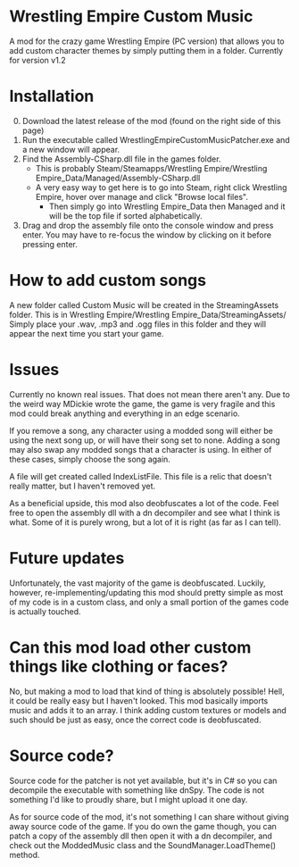 # Wrestling Empire Custom Music
A mod for the crazy game Wrestling Empire (PC version) that allows you to add custom character themes by simply putting them in a folder.
Currently for version v1.2

# Installation
0. Download the latest release of the mod (found on the right side of this page)
1. Run the executable called WrestlingEmpireCustomMusicPatcher.exe and a new window will appear.
1. Find the Assembly-CSharp.dll file in the games folder. 
    * This is probably Steam/Steamapps/Wrestling Empire/Wrestling Empire_Data/Managed/Assembly-CSharp.dll
    * A very easy way to get here is to go into Steam, right click Wrestling Empire, hover over manage and click "Browse local files".
       * Then simply go into Wrestling Empire_Data then Managed and it will be the top file if sorted alphabetically.
1. Drag and drop the assembly file onto the console window and press enter. You may have to re-focus the window by clicking on it before pressing enter.

# How to add custom songs
A new folder called Custom Music will be created in the StreamingAssets folder. 
This is in Wrestling Empire/Wrestling Empire_Data/StreamingAssets/
Simply place your .wav, .mp3 and .ogg files in this folder and they will appear the next time you start your game.

# Issues
Currently no known real issues. That does not mean there aren't any. Due to the weird way MDickie wrote the game, the game is very fragile and this mod could break anything and everything in an edge scenario.

If you remove a song, any character using a modded song will either be using the next song up, or will have their song set to none.
  Adding a song may also swap any modded songs that a character is using. 
  In either of these cases, simply choose the song again.
  
A file will get created called IndexListFile. This file is a relic that doesn't really matter, but I haven't removed yet.

As a beneficial upside, this mod also deobfuscates a lot of the code. Feel free to open the assembly dll with a dn decompiler and see what I think is what. 
  Some of it is purely wrong, but a lot of it is right (as far as I can tell).

# Future updates
Unfortunately, the vast majority of the game is deobfuscated. Luckily, however, re-implementing/updating this mod should pretty simple as most of my code is in a custom class, and only a small portion of the games code is actually touched.

# Can this mod load other custom things like clothing or faces?
No, but making a mod to load that kind of thing is absolutely possible! Hell, it could be really easy but I haven't looked.
This mod basically imports music and adds it to an array. 
I think adding custom textures or models and such should be just as easy, once the correct code is deobfuscated.

# Source code?
Source code for the patcher is not yet available, but it's in C# so you can decompile the executable with something like dnSpy. 
The code is not something I'd like to proudly share, but I might upload it one day.

As for source code of the mod, it's not something I can share without giving away source code of the game. 
If you do own the game though, you can patch a copy of the assembly dll then open it with a dn decompiler, and check out the ModdedMusic class and the SoundManager.LoadTheme() method.
